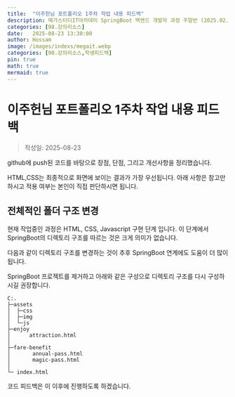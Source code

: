 ```yaml
---
title:  "이주헌님 포트폴리오 1주차 작업 내용 피드백"
description: 메가스터디IT아카데미 SpringBoot 백엔드 개발자 과정 주말반 (2025.02.22 ~ 2025.09.13). 이주헌님의 포트폴리오 1주차 작업 내용에 대한 피드백
categories: [98.강의리소스]
date:   2025-08-23 13:30:00
author: Hossam
image: /images/indexs/megait.webp
categories: [90.강의리소스,학생피드백]
pin: true
math: true
mermaid: true
---
```


# 이주헌님 포트폴리오 1주차 작업 내용 피드백

> 작성일: 2025-08-23

github에 push된 코드를 바탕으로 장점, 단점, 그리고 개선사항을 정리했습니다.

HTML,CSS는 최종적으로 화면에 보이는 결과가 가장 우선됩니다. 아래 사항은 참고만 하시고 적용 여부는 본인이 직접 판단하시면 됩니다.

## 전체적인 폴더 구조 변경

현재 작업중인 과정은 HTML, CSS, Javascript 구현 단계 입니다. 이 단계에서 SpringBoot의 디렉토리 구조를 따르는 것은 크게 의미가 없습니다.

다음과 같이 디렉토리 구조를 변경하는 것이 추후 SpringBoot 연계에도 도움이 더 많이 됩니다.

SpringBoot 프로젝트를 제거하고 아래와 같은 구성으로 디렉토리 구조를 다시 구성하시길 권장합니다.

```
C:.
├─assets
│  ├─css
│  ├─img
│  └─js
├─enjoy
│      attraction.html
│
├─fare-benefit
│       annual-pass.html
│       magic-pass.html
│
└─ index.html
```

코드 피드백은 이 이후에 진행하도록 하겠습니다.